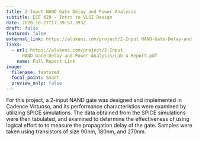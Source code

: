```yaml
---
title: 2-Input NAND Gate Delay and Power Analysis
subtitle: ECE 429 - Intro to VLSI Design
date: 2020-10-27T17:39:57.393Z
draft: false
featured: false
external_link: https://alukens.com/project/2-Input NAND-Gate-Delay-and-Power-Analysis/index-1/
links:
  - url: https://alukens.com/project/2-Input
      NAND-Gate-Delay-and-Power-Analysis/Lab-4-Report.pdf
    name: Full Report Link
image:
  filename: featured
  focal_point: Smart
  preview_only: false
---
```

For this project, a 2-input NAND gate was designed and implemented in Cadence Virtuoso, and its performance characteristics were examined by utilizing SPICE simulations. The data obtained from the SPICE simulations were then tabulated, and examined to determine the effectiveness of using logical effort to to measure the propagation delay of the gate. Samples were taken using transistors of size 90nm, 180nm, and 270nm.